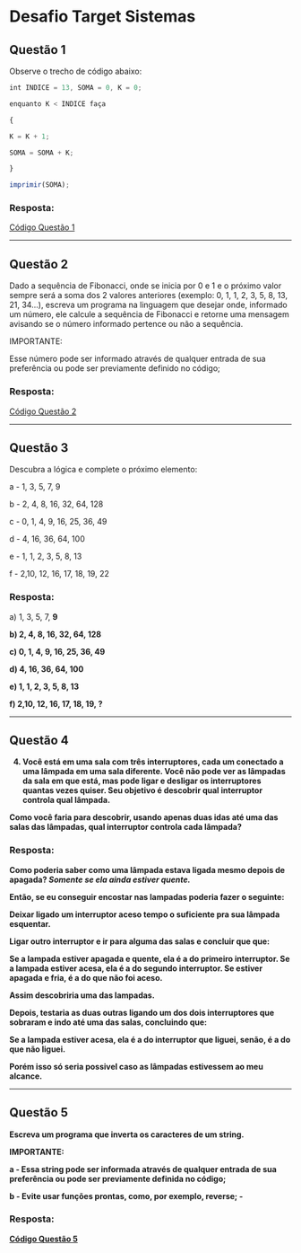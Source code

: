 # Desafio Target Sistemas

## Questão 1
Observe o trecho de código abaixo:

```javascript
int INDICE = 13, SOMA = 0, K = 0;

enquanto K < INDICE faça

{

K = K + 1;

SOMA = SOMA + K;

}

imprimir(SOMA);
```
### Resposta:
<a href="https://github.com/gbcayres/Desafio-Estagio-Target-Sistemas/blob/master/desafioTarget/1.js">Código Questão 1</a>

***
## Questão 2
Dado a sequência de Fibonacci, onde se inicia por 0 e 1 e o próximo valor sempre será a soma dos 2 valores anteriores (exemplo: 0, 1, 1, 2, 3, 5, 8, 13, 21, 34...), escreva um programa na linguagem que desejar onde, informado um número, ele calcule a sequência de Fibonacci e retorne uma mensagem avisando se o número informado pertence ou não a sequência.

IMPORTANTE:

Esse número pode ser informado através de qualquer entrada de sua preferência ou pode ser previamente definido no código;
### Resposta:
<a href="https://github.com/gbcayres/Desafio-Estagio-Target-Sistemas/blob/master/desafioTarget/2.js">Código Questão 2</a>

***
## Questão 3
Descubra a lógica e complete o próximo elemento:

 a - 1, 3, 5, 7, 9
  
b - 2, 4, 8, 16, 32, 64, 128
  
c - 0, 1, 4, 9, 16, 25, 36, 49
  
d - 4, 16, 36, 64, 100
  
e - 1, 1, 2, 3, 5, 8, 13
  
f - 2,10, 12, 16, 17, 18, 19, 22

### Resposta:
a) 1, 3, 5, 7, <strong>9</s>

b) 2, 4, 8, 16, 32, 64,  <strong>128</s>

c) 0, 1, 4, 9, 16, 25, 36,  <strong>49</s>

d) 4, 16, 36, 64,  <strong>100</s>

e) 1, 1, 2, 3, 5, 8,  <strong>13</s>

f) 2,10, 12, 16, 17, 18, 19,  <strong>?</s>

***
## Questão 4

4) Você está em uma sala com três interruptores, cada um conectado a uma lâmpada em uma sala diferente. Você não pode ver as lâmpadas da sala em que está, mas pode ligar e desligar os interruptores quantas vezes quiser. Seu objetivo é descobrir qual interruptor controla qual lâmpada.

Como você faria para descobrir, usando apenas duas idas até uma das salas das lâmpadas, qual interruptor controla cada lâmpada?

### Resposta:
<strong>Como poderia saber como uma lâmpada estava ligada mesmo depois de apagada?</strong><i> Somente se ela ainda estiver quente.</i>

Então, se eu conseguir encostar nas lampadas poderia fazer o seguinte:

Deixar ligado um interruptor aceso tempo o suficiente pra sua lâmpada esquentar.

Ligar outro interruptor e ir para alguma das salas e concluir que que:

  Se a lampada estiver apagada e quente, ela é a do primeiro interruptor.
  Se a lampada estiver acesa, ela é a do segundo interruptor.
  Se estiver apagada e fria, é a do que não foi aceso.

Assim descobriria uma das lampadas.

Depois, testaria as duas outras ligando um dos dois interruptores que sobraram e indo até uma das salas, concluindo que:

  Se a lampada estiver acesa, ela é a do interruptor que liguei, senão, é a do que não liguei.

Porém isso só seria possivel caso as lâmpadas estivessem ao meu alcance.

***
## Questão 5
Escreva um programa que inverta os caracteres de um string.

IMPORTANTE:
  
a - Essa string pode ser informada através de qualquer entrada de sua preferência ou pode ser previamente definida no código;
  
b - Evite usar funções prontas, como, por exemplo, reverse; -

### Resposta:
<a href="https://github.com/gbcayres/Desafio-Estagio-Target-Sistemas/blob/master/desafioTarget/5.js">Código Questão 5</a>
